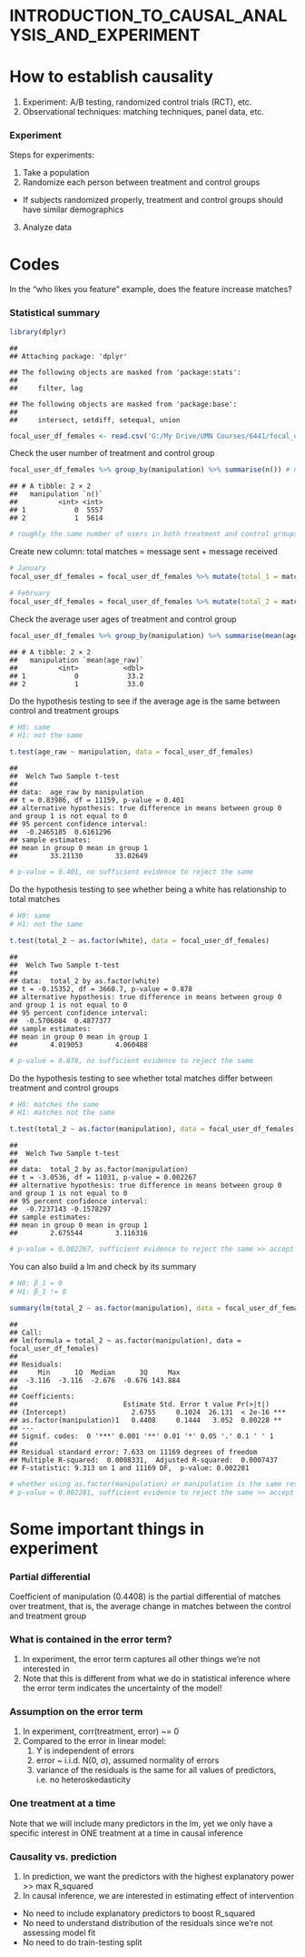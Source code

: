 INTRODUCTION_TO_CAUSAL_ANALYSIS_AND_EXPERIMENT
================

# How to establish causality

1.  Experiment: A/B testing, randomized control trials (RCT), etc.  
2.  Observational techniques: matching techniques, panel data, etc.

### Experiment

Steps for experiments:  
1. Take a population  
2. Randomize each person between treatment and control groups  
- If subjects randomized properly, treatment and control groups should
have similar demographics  
3. Analyze data

# Codes

In the “who likes you feature” example, does the feature increase
matches?

### Statistical summary

``` r
library(dplyr)
```

    ## 
    ## Attaching package: 'dplyr'

    ## The following objects are masked from 'package:stats':
    ## 
    ##     filter, lag

    ## The following objects are masked from 'package:base':
    ## 
    ##     intersect, setdiff, setequal, union

``` r
focal_user_df_females <- read.csv('G:/My Drive/UMN Courses/6441/focal_user_df_females.csv')
```

Check the user number of treatment and control group

``` r
focal_user_df_females %>% group_by(manipulation) %>% summarise(n()) # n() gives the count number 
```

    ## # A tibble: 2 × 2
    ##   manipulation `n()`
    ##          <int> <int>
    ## 1            0  5557
    ## 2            1  5614

``` r
# roughly the same number of users in both treatment and control groups
```

Create new column: total matches = message sent + message received

``` r
# January 
focal_user_df_females = focal_user_df_females %>% mutate(total_1 = match_sent_cnt_1 + match_rcvd_cnt_1)

# February 
focal_user_df_females = focal_user_df_females %>% mutate(total_2 = match_sent_cnt_2 + match_rcvd_cnt_2)
```

Check the average user ages of treatment and control group

``` r
focal_user_df_females %>% group_by(manipulation) %>% summarise(mean(age_raw))
```

    ## # A tibble: 2 × 2
    ##   manipulation `mean(age_raw)`
    ##          <int>           <dbl>
    ## 1            0            33.2
    ## 2            1            33.0

Do the hypothesis testing to see if the average age is the same between
control and treatment groups

``` r
# H0: same 
# H1: not the same 

t.test(age_raw ~ manipulation, data = focal_user_df_females)
```

    ## 
    ##  Welch Two Sample t-test
    ## 
    ## data:  age_raw by manipulation
    ## t = 0.83986, df = 11159, p-value = 0.401
    ## alternative hypothesis: true difference in means between group 0 and group 1 is not equal to 0
    ## 95 percent confidence interval:
    ##  -0.2465185  0.6161296
    ## sample estimates:
    ## mean in group 0 mean in group 1 
    ##        33.21130        33.02649

``` r
# p-value = 0.401, no sufficient evidence to reject the same  
```

Do the hypothesis testing to see whether being a white has relationship
to total matches

``` r
# H0: same 
# H1: not the same 

t.test(total_2 ~ as.factor(white), data = focal_user_df_females) 
```

    ## 
    ##  Welch Two Sample t-test
    ## 
    ## data:  total_2 by as.factor(white)
    ## t = -0.15352, df = 3660.7, p-value = 0.878
    ## alternative hypothesis: true difference in means between group 0 and group 1 is not equal to 0
    ## 95 percent confidence interval:
    ##  -0.5706084  0.4877377
    ## sample estimates:
    ## mean in group 0 mean in group 1 
    ##        4.019053        4.060488

``` r
# p-value = 0.878, no sufficient evidence to reject the same  
```

Do the hypothesis testing to see whether total matches differ between
treatment and control groups

``` r
# H0: matches the same 
# H1: matches not the same 

t.test(total_2 ~ as.factor(manipulation), data = focal_user_df_females)
```

    ## 
    ##  Welch Two Sample t-test
    ## 
    ## data:  total_2 by as.factor(manipulation)
    ## t = -3.0536, df = 11031, p-value = 0.002267
    ## alternative hypothesis: true difference in means between group 0 and group 1 is not equal to 0
    ## 95 percent confidence interval:
    ##  -0.7237143 -0.1578297
    ## sample estimates:
    ## mean in group 0 mean in group 1 
    ##        2.675544        3.116316

``` r
# p-value = 0.002267, sufficient evidence to reject the same >> accept 
```

You can also build a lm and check by its summary

``` r
# H0: β_1 = 0
# H1: β_1 != 0 

summary(lm(total_2 ~ as.factor(manipulation), data = focal_user_df_females))
```

    ## 
    ## Call:
    ## lm(formula = total_2 ~ as.factor(manipulation), data = focal_user_df_females)
    ## 
    ## Residuals:
    ##     Min      1Q  Median      3Q     Max 
    ##  -3.116  -3.116  -2.676  -0.676 143.884 
    ## 
    ## Coefficients:
    ##                          Estimate Std. Error t value Pr(>|t|)    
    ## (Intercept)                2.6755     0.1024  26.131  < 2e-16 ***
    ## as.factor(manipulation)1   0.4408     0.1444   3.052  0.00228 ** 
    ## ---
    ## Signif. codes:  0 '***' 0.001 '**' 0.01 '*' 0.05 '.' 0.1 ' ' 1
    ## 
    ## Residual standard error: 7.633 on 11169 degrees of freedom
    ## Multiple R-squared:  0.0008331,  Adjusted R-squared:  0.0007437 
    ## F-statistic: 9.313 on 1 and 11169 DF,  p-value: 0.002281

``` r
# whether using as.factor(manipulation) or manipulation is the same result
# p-value = 0.002281, sufficient evidence to reject the same >> accept 
```

# Some important things in experiment

### Partial differential

Coefficient of manipulation (0.4408) is the partial differential of
matches over treatment, that is, the average change in matches between
the control and treatment group

### What is contained in the error term?

1.  In experiment, the error term captures all other things we’re not
    interested in  
2.  Note that this is different from what we do in statistical inference
    where the error term indicates the uncertainty of the model!

### Assumption on the error term

1.  In experiment, corr(treatment, error) ~= 0  
2.  Compared to the error in linear model:
    1.  Y is independent of errors  
    2.  error ~ i.i.d. N(0, σ), assumed normality of errors  
    3.  variance of the residuals is the same for all values of
        predictors, i.e. no heteroskedasticity

### One treatment at a time

Note that we will include many predictors in the lm, yet we only have a
specific interest in ONE treatment at a time in causal inference

### Causality vs. prediction

1.  In prediction, we want the predictors with the highest explanatory
    power \>\> max R_squared  
2.  In causal inference, we are interested in estimating effect of
    intervention  

- No need to include explanatory predictors to boost R_squared  
- No need to understand distribution of the residuals since we’re not
  assessing model fit  
- No need to do train-testing split
